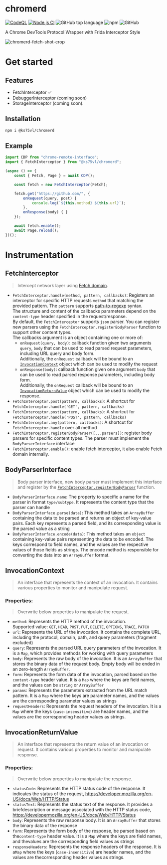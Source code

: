 # chromerd
[![CodeQL](https://github.com/ks75vl/chromerd/actions/workflows/github-code-scanning/codeql/badge.svg)](https://github.com/ks75vl/chromerd/actions/workflows/github-code-scanning/codeql)
[![Node.js CI](https://github.com/ks75vl/chromerd/actions/workflows/node.js.yml/badge.svg)](https://github.com/ks75vl/chromerd/actions/workflows/node.js.yml)
![GitHub top language](https://img.shields.io/github/languages/top/ks75vl/chromerd)
![npm](https://img.shields.io/npm/v/@ks75vl/chromerd)
![GitHub](https://img.shields.io/github/license/ks75vl/chromerd)

A Chrome DevTools Protocol Wrapper with Frida Interceptor Style

![chromerd-fetch-shot-crop](https://github.com/ks75vl/chromerd/assets/22657508/e4a82021-2d90-4574-950d-7274e0417eed)

# Get started
## Features
- FetchInterceptor ✅
- DebuggerInterceptor (coming soon)
- StorageInterceptor (coming soon).
## Installation
```bash
npm i @ks75vl/chromerd
```
## Example
```typescript
import CDP from "chrome-remote-interface";
import { FetchInterceptor } from "@ks75vl/chromerd";

(async () => {
    const { Fetch, Page } = await CDP();

    const fetch = new FetchInterceptor(Fetch);

    fetch.get("https://github.com/", {
        onRequest(query, post) {
            console.log(`${this.method} ${this.url}`);
        },
        onResponse(body) { }
    });

    await fetch.enable();
    await Page.reload();
})();
```

# Instrumentation
## FetchInterceptor
> Intercept network layer using [Fetch domain](https://chromedevtools.github.io/devtools-protocol/tot/Fetch/).

- `FetchInterceptor.handle(method, pattern, callbacks)`: Registers an interceptor for specific HTTP requests `method` that matching the provided pattern. The `pattern` supports [path-to-regexp](https://github.com/pillarjs/path-to-regexp) syntax.<br>The structure and content of the callbacks parameters depend on the `content-type` header specified in the request/response.<br>By default, the `FetchInterceptor` supports `json` parser. You can register new parsers using the `FetchInterceptor.registerBodyParser` function to support other content types.<br>The callbacks argument is an object containing one or more of:
    - `onRequest(query, body)`: callback function given two arguments `query`, `body` that can be used to read parsed request parameters, including URL query and body form.<br>Additionally, the `onRequest` callback will be bound to an [`InvocationContext`](#invocationcontext) object which can be used to modify the request
    - `onResponse(body)`: callback function given one argument `body` that can be used to read parsed response parameters, including body form. <br>Additionally, the `onRequest` callback will be bound to an [`InvocationReturnValue`](#invocationreturnvalue) object which can be used to modify the response.
- `FetchInterceptor.post(pattern, callbacks)`: A shortcut for `FetchInterceptor.handle('GET', pattern, callbacks)`
- `FetchInterceptor.post(pattern, callbacks)`: A shortcut for `FetchInterceptor.handle('POST', pattern, callbacks)`
- `FetchInterceptor.any(pattern, callbacks)`: A shortcut for `FetchInterceptor.handle` over all method
- <a id="FetchInterceptor.registerBodyParser"></a>`FetchInterceptor.registerBodyParser([...parsers])`: register body parsers for specific content types. The parser must implement the `BodyParserInterface` interface
- `FetchInterceptor.enable()`: enable fetch interceptor, it also enable Fetch domain internally.

## BodyParserInterface
> Body parser interface, new body parser must implement this interface and register by the [`FetchInterceptor.registerBodyParser`](#FetchInterceptor.registerBodyParser) function.

- `BodyParserInterface.name`: The property to specific a name for the parser in format `type/subtype`.  It represents the content type that the parser can handle
- `BodyParserInterface.parse(data)`: This method takes an `ArrayBuffer` containing the data to be parsed and returns an object of key-value pairs. Each key represents a parsed field, and its corresponding value is the parsed value as a string
- `BodyParserInterface.encode(data)`: This method takes an `object` containing key-value pairs representing the data to be encoded. The keys correspond to field names, and the values are the respective values of those fields as strings. The encode method is responsible for converting the data into an `ArrayBuffer` format.

## InvocationContext
>  An interface that represents the context of an invocation. It contains various properties to monitor and manipulate request.

### Properties:
> Overwrite below properties to manipulate the request.
- `method`: Represents the HTTP method of the invocation.<br>Supported value: `GET`, `HEAD`, `POST`, `PUT`, `DELETE`, `OPTIONS`, `TRACE`, `PATCH`
- `url`: Represents the URL of the invocation. It contains the complete URL, including the protocol, domain, path, and query parameters (fragment excluded)
- `query`: Represents the parsed URL query parameters of the invocation. It is a `Map`, which provides methods for working with query parameters
- `body`: Represents the raw body of the invocation. It is an `ArrayBuffer` that stores the binary data of the request body. Empty body will be ended in an zero-length `ArrayBuffer`.
- `form`: Represents the form data of the invocation, parsed based on the `content-type` header value. It is a `Map` where the keys are field names, and the values can be `string` or `ArrayBuffer`
- `params`: Represents the parameters extracted from the URL match pattern. It is a `Map` where the keys are parameter names, and the values are the corresponding parameter values as strings
- `requestHeaders`: Represents the request headers of the invocation. It is a `Map` where the keys (`case-insensitive`) are header names, and the values are the corresponding header values as strings.

## InvocationReturnValue
>  An interface that represents the return value of an invocation or request. It contains various properties to monitor and manipulate response.

### Properties:
> Overwrite below properties to manipulate the response.
- `statusCode`: Represents the HTTP status code of the response. It indicates the status of the request, https://developer.mozilla.org/en-US/docs/Web/HTTP/Status
- `statusText`: Represents the status text of the response. It provides a briefdescription or message associated with the HTTP status code, https://developermozilla.org/en-US/docs/Web/HTTP/Status
- `body`: Represents the raw response body. It is an `ArrayBuffer` that stores the binary data of the response
- `form`: Represents the form body of the response, be parsed based on the`content-type` header value. It is a `Map` where the keys are field names, and thevalues are the corresponding field values as strings
- `responseHeaders`: Represents the response headers of the response. It is a`Map` where the keys (`case-insensitive`) are header names, and the values are thecorresponding header values as strings.

